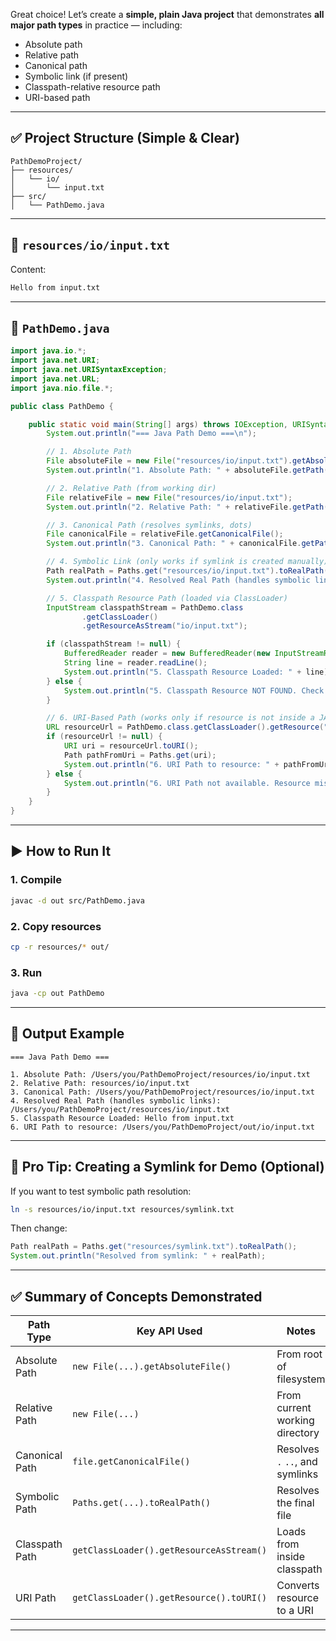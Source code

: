 Great choice! Let’s create a **simple, plain Java project** that demonstrates **all major path types** in practice — including:

- Absolute path
- Relative path
- Canonical path
- Symbolic link (if present)
- Classpath-relative resource path
- URI-based path

---

## ✅ Project Structure (Simple & Clear)

```
PathDemoProject/
├── resources/
│   └── io/
│       └── input.txt
├── src/
│   └── PathDemo.java
```

---

## 📄 `resources/io/input.txt`

Content:
```txt
Hello from input.txt
```

---

## 📄 `PathDemo.java`

```java
import java.io.*;
import java.net.URI;
import java.net.URISyntaxException;
import java.net.URL;
import java.nio.file.*;

public class PathDemo {

    public static void main(String[] args) throws IOException, URISyntaxException {
        System.out.println("=== Java Path Demo ===\n");

        // 1. Absolute Path
        File absoluteFile = new File("resources/io/input.txt").getAbsoluteFile();
        System.out.println("1. Absolute Path: " + absoluteFile.getPath());

        // 2. Relative Path (from working dir)
        File relativeFile = new File("resources/io/input.txt");
        System.out.println("2. Relative Path: " + relativeFile.getPath());

        // 3. Canonical Path (resolves symlinks, dots)
        File canonicalFile = relativeFile.getCanonicalFile();
        System.out.println("3. Canonical Path: " + canonicalFile.getPath());

        // 4. Symbolic Link (only works if symlink is created manually)
        Path realPath = Paths.get("resources/io/input.txt").toRealPath(); // resolves symlink if any
        System.out.println("4. Resolved Real Path (handles symbolic links): " + realPath);

        // 5. Classpath Resource Path (loaded via ClassLoader)
        InputStream classpathStream = PathDemo.class
                .getClassLoader()
                .getResourceAsStream("io/input.txt");

        if (classpathStream != null) {
            BufferedReader reader = new BufferedReader(new InputStreamReader(classpathStream));
            String line = reader.readLine();
            System.out.println("5. Classpath Resource Loaded: " + line);
        } else {
            System.out.println("5. Classpath Resource NOT FOUND. Check resource folder setup.");
        }

        // 6. URI-Based Path (works only if resource is not inside a JAR)
        URL resourceUrl = PathDemo.class.getClassLoader().getResource("io/input.txt");
        if (resourceUrl != null) {
            URI uri = resourceUrl.toURI();
            Path pathFromUri = Paths.get(uri);
            System.out.println("6. URI Path to resource: " + pathFromUri);
        } else {
            System.out.println("6. URI Path not available. Resource missing?");
        }
    }
}
```

---

## ▶️ How to Run It

### 1. Compile

```bash
javac -d out src/PathDemo.java
```

### 2. Copy resources

```bash
cp -r resources/* out/
```

### 3. Run

```bash
java -cp out PathDemo
```

---

## 🔎 Output Example

```
=== Java Path Demo ===

1. Absolute Path: /Users/you/PathDemoProject/resources/io/input.txt
2. Relative Path: resources/io/input.txt
3. Canonical Path: /Users/you/PathDemoProject/resources/io/input.txt
4. Resolved Real Path (handles symbolic links): /Users/you/PathDemoProject/resources/io/input.txt
5. Classpath Resource Loaded: Hello from input.txt
6. URI Path to resource: /Users/you/PathDemoProject/out/io/input.txt
```

---

## 🧠 Pro Tip: Creating a Symlink for Demo (Optional)

If you want to test symbolic path resolution:

```bash
ln -s resources/io/input.txt resources/symlink.txt
```

Then change:
```java
Path realPath = Paths.get("resources/symlink.txt").toRealPath();
System.out.println("Resolved from symlink: " + realPath);
```

---

## ✅ Summary of Concepts Demonstrated

| Path Type       | Key API Used                     | Notes |
|-----------------|----------------------------------|-------|
| Absolute Path   | `new File(...).getAbsoluteFile()`| From root of filesystem |
| Relative Path   | `new File(...)`                  | From current working directory |
| Canonical Path  | `file.getCanonicalFile()`        | Resolves `.` `..`, and symlinks |
| Symbolic Path   | `Paths.get(...).toRealPath()`    | Resolves the final file |
| Classpath Path  | `getClassLoader().getResourceAsStream()` | Loads from inside classpath |
| URI Path        | `getClassLoader().getResource().toURI()` | Converts resource to a URI |

---


